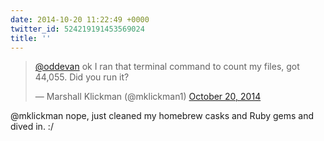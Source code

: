 ```yaml
---
date: 2014-10-20 11:22:49 +0000
twitter_id: 524219191453569024
title: ''
---
```


<blockquote class="twitter-tweet"><p lang="en" dir="ltr"><a href="https://twitter.com/oddEvan?ref_src=twsrc%5Etfw">@oddevan</a> ok I ran that terminal command to count my files, got 44,055. Did you run it?</p>&mdash; Marshall Klickman (@mklickman1) <a href="https://twitter.com/mklickman1/status/524218975501451265?ref_src=twsrc%5Etfw">October 20, 2014</a></blockquote>
<script async src="https://platform.twitter.com/widgets.js" charset="utf-8"></script>

@mklickman nope, just cleaned my homebrew casks and Ruby gems and dived in. :/
